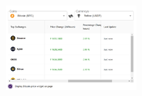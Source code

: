 <img src="https://github.com/akbaralievv/Arbify/blob/master/src/assets/Screenshot_1.png" alt="альтернативный текст" width="300">
